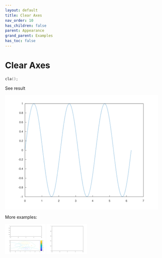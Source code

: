 ```yaml
---
layout: default
title: Clear Axes
nav_order: 10
has_children: false
parent: Appearance
grand_parent: Examples
has_toc: false
---
```

# Clear Axes

```cpp
cla();
```


See result

[![example_cla_1](cla/cla_1.svg)](../../../examples/appearance/cla/cla_1.cpp)

More examples:
    
[![example_cla_2](cla/cla_2_thumb.png)](../../../examples/appearance/cla/cla_2.cpp)  [![example_cla_3](cla/cla_3_thumb.png)](../../../examples/appearance/cla/cla_3.cpp)
  



